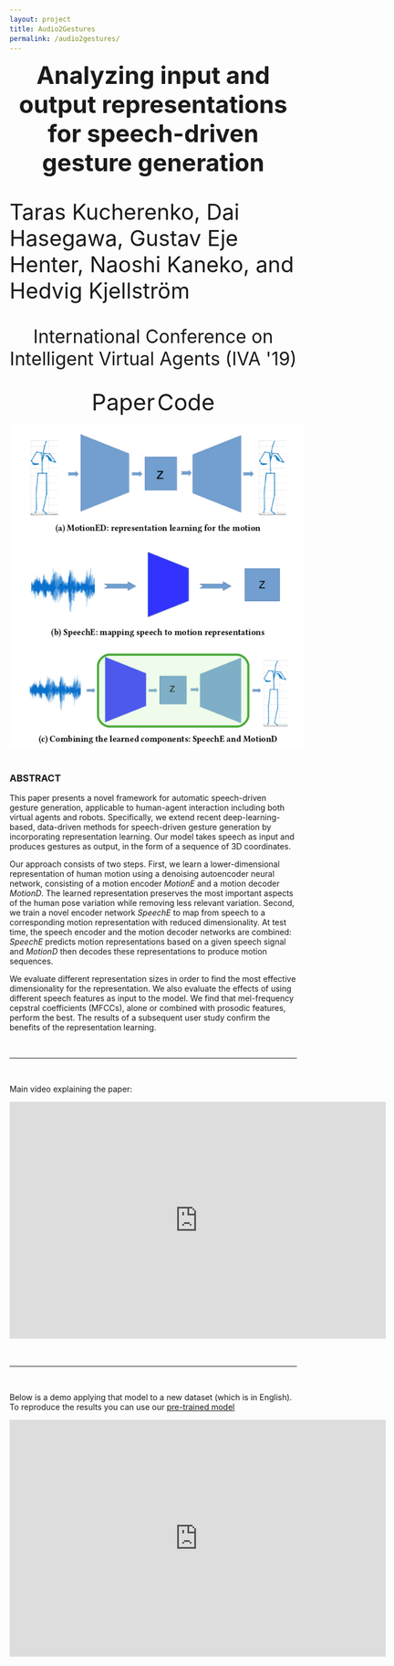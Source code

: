 ```yaml
---
layout: project
title: Audio2Gestures
permalink: /audio2gestures/
---
```



<p align="center">
  <b style="font-size: 42px;"> Analyzing input and output representations for speech-driven gesture generation </b>
  <p style="font-size: 38px;"> Taras  Kucherenko,  Dai  Hasegawa, Gustav  Eje  Henter, Naoshi  Kaneko, and Hedvig Kjellström </p>
  <p style="font-size: 32px;" align="center"> International Conference on Intelligent Virtual Agents (IVA '19) </p>
</p>

<p align="center">
 <a href="https://www.researchgate.net/publication/331645229_Analyzing_Input_and_Output_Representations_for_Speech-Driven_Gesture_Generation" style="font-size: 40px; text-decoration: none">Paper</a>  
 <a href="https://github.com/GestureGeneration/Speech_driven_gesture_generation_with_autoencoder" style="font-size: 40px; text-decoration: none">Code</a>   
</p>


<img style="float: left; border: 5px solid white" src="../assets/ProposedNew.png" alt="portrait">
&nbsp;

### ABSTRACT
This paper presents a novel framework for automatic speech-driven gesture generation, applicable to human-agent interaction including both virtual agents and robots. Specifically, we extend recent deep-learning-based, data-driven methods for speech-driven gesture generation by incorporating representation learning. Our model takes speech as input and produces gestures as output, in the form of a sequence of 3D coordinates. 

Our approach consists of two steps. First, we learn a lower-dimensional representation of human motion using a denoising autoencoder
neural network, consisting of a motion encoder *MotionE* and a motion decoder *MotionD*. The learned representation preserves the most important aspects of the human pose variation while removing less relevant variation. Second, we train a novel encoder network *SpeechE* to map from speech to a corresponding motion representation with reduced dimensionality. At test time, the speech encoder and the motion decoder networks are combined: *SpeechE* predicts motion representations based on a given speech signal and *MotionD* then decodes these representations to produce motion sequences.

We evaluate different representation sizes in order to find the most effective dimensionality for the representation. We also evaluate the effects of using different speech features as input to the model. We find that mel-frequency cepstral coefficients (MFCCs), alone or combined with prosodic features, perform the best. The results of a subsequent user study confirm the benefits of the representation learning.

&nbsp;

***
&nbsp;

Main video explaining the paper:

<iframe width="660" height="415" src="https://www.youtube.com/embed/Iv7UBe92zrw" frameborder="0" allow="accelerometer; autoplay; encrypted-media; gyroscope; picture-in-picture" allowfullscreen></iframe>

&nbsp;

***
&nbsp;

Below is a demo applying that model to a new dataset (which is in English).
To reproduce the results you can use our [pre-trained model](https://github.com/Svito-zar/speech-driven-hand-gesture-generation-demo)

<iframe width="660" height="415" src="https://youtube.com/embed/tQLVyTVtsSU" frameborder="0" allow="accelerometer; autoplay; encrypted-media; gyroscope; picture-in-picture" allowfullscreen></iframe>

